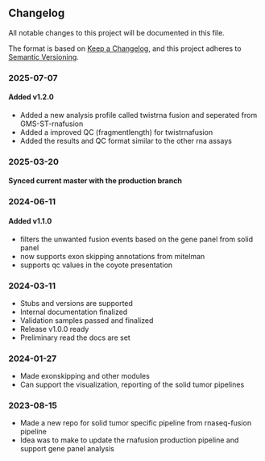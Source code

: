 ## Changelog ##
All notable changes to this project will be documented in this file.

The format is based on [Keep a Changelog](https://keepachangelog.com/en/1.0.0/),
and this project adheres to [Semantic Versioning](https://semver.org/spec/v2.0.0.html).

### 2025-07-07
#### Added v1.2.0
- Added a new analysis profile called twistrna fusion and seperated from GMS-ST-rnafusion
- Added a improved QC (fragmentlength) for twistrnafusion
- Added the results and QC format similar to the other rna assays

### 2025-03-20
#### Synced current master with the production branch

### 2024-06-11
#### Added v1.1.0
- filters the unwanted fusion events based on the gene panel from solid panel
- now supports exon skipping annotations from mitelman
- supports qc values in the coyote presentation


### 2024-03-11
- Stubs and versions are supported
- Internal documentation finalized
- Validation samples passed and finalized 
- Release v1.0.0 ready
- Preliminary read the docs are set

### 2024-01-27
- Made exonskipping and other modules
- Can support the visualization, reporting of the solid tumor pipelines

### 2023-08-15
- Made a new repo for solid tumor specific pipeline from rnaseq-fusion pipeline
- Idea was to make to update the rnafusion production pipeline and support gene panel analysis

